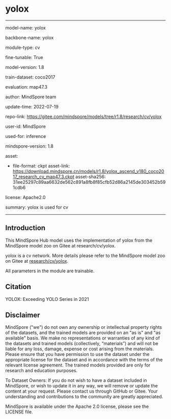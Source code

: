 # yolox

---

model-name: yolox

backbone-name: yolox

module-type: cv

fine-tunable: True

model-version: 1.8

train-dataset: coco2017

evaluation: map47.3

author: MindSpore team

update-time: 2022-07-19

repo-link: <https://gitee.com/mindspore/models/tree/r1.8/research/cv/yolox>

user-id: MindSpore

used-for: inference

mindspore-version: 1.8

asset:

-
    file-format: ckpt
    asset-link: <https://download.mindspore.cn/models/r1.8/yolox_ascend_v180_coco2017_research_cv_map47.3.ckpt>
    asset-sha256: 31ee25297c89aa6632de562c891a8fb8f85cfb52d86a2145de303452b591cdb6

license: Apache2.0

summary: yolox is used for cv

---

## Introduction

This MindSpore Hub model uses the implementation of yolox from the MindSpore model zoo on Gitee at research/cv/yolox.

yolox is a cv network. More details please refer to the MindSpore model zoo on Gitee at [research/cv/yolox](https://gitee.com/mindspore/models/blob/r1.8/research/cv/yolox/README_CN.md).

All parameters in the module are trainable.

## Citation

YOLOX: Exceeding YOLO Series in 2021

## Disclaimer

MindSpore ("we") do not own any ownership or intellectual property rights of the datasets, and the trained models are provided on an "as is" and "as available" basis. We make no representations or warranties of any kind of the datasets and trained models (collectively, “materials”) and will not be liable for any loss, damage, expense or cost arising from the materials. Please ensure that you have permission to use the dataset under the appropriate license for the dataset and in accordance with the terms of the relevant license agreement. The trained models provided are only for research and education purposes.

To Dataset Owners: If you do not wish to have a dataset included in MindSpore, or wish to update it in any way, we will remove or update the content at your request. Please contact us through GitHub or Gitee. Your understanding and contributions to the community are greatly appreciated.

MindSpore is available under the Apache 2.0 license, please see the LICENSE file.
